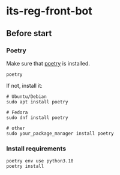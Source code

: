 # its-reg-front-bot

## Before start

### Poetry

Make sure that [poetry](https://python-poetry.org/) is installed.

```shell
poetry
```

If not, install it:

```shell
# Ubuntu/Debian
sudo apt install poetry

# Fedora
sudo dnf install poetry

# other
sudo your_package_manager install poetry
```

### Install requirements

```shell
poetry env use python3.10
poetry install
```

